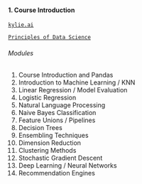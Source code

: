 #### 1. Course Introduction

[```kylie.ai```](https://www.kylie.ai/)

[```Principles of Data Science```](https://www.amazon.com/Principles-Data-Science-Sinan-Ozdemir-ebook/dp/B01A8T8YNC)

###### Modules

1. Course Introduction and Pandas
2. Introduction to Machine Learning / KNN 
3. Linear Regression / Model Evaluation
4. Logistic Regression
5. Natural Language Processing
6. Naive Bayes Classification
7. Feature Unions / Pipelines
8. Decision Trees
9. Ensembling Techniques
10. Dimension Reduction
11. Clustering Methods
12. Stochastic Gradient Descent
13. Deep Learning / Neural Networks
14. Recommendation Engines
